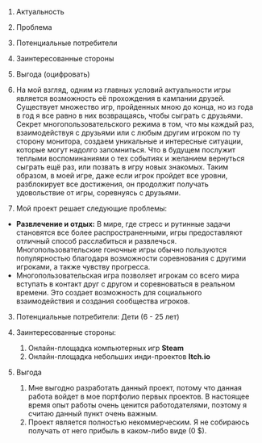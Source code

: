 1. Актуальность
2. Проблема
3. Потенциальные потребители
4. Заинтересованные стороны
5. Выгода (оцифровать)

1. На мой взгляд, одним из главных условий актуальности игры является возможность её прохождения в кампании друзей. Существует множество игр, пройденных мною до конца, но из года в год я все равно в них возвращаясь, чтобы сыграть с друзьями. 
   Секрет многопользовательского режима в том, что мы каждый раз, взаимодействуя с друзьями или с любым другим игроком по ту сторону монитора, создаем уникальные и интересные ситуации, которые могут надолго запомниться. Что в будущем послужит теплыми воспоминаниями о тех событиях и желанием вернуться сыграть ещё раз, или позвать в игру новых знакомых.
   Таким образом, в моей игре, даже если игрок пройдет все уровни, разблокирует все достижения, он продолжит получать удовольствие от игры, соревнуясь с друзьями.

2. Мой проект решает следующие проблемы:
- **Развлечение и отдых:** В мире, где стресс и рутинные задачи становятся все более распространенными, игры предоставляют отличный способ расслабиться и развлечься. Многопользовательские гоночные игры обычно пользуются популярностью благодаря возможности соревнования с другими игроками, а также чувству прогресса.
- Многопользовательская игра позволяет игрокам со всего мира вступать в контакт друг с другом и соревноваться в реальном времени. Это создает возможность для социального взаимодействия и создания сообщества игроков.

3. Потенциальные потребители:
		Дети (6 - 25 лет)
		
4. Заинтересованные стороны:
	1. Онлайн-площадка компьютерных игр **Steam**
	2. Онлайн-площадка небольших инди-проектов **Itch.io**

5. Выгода
	1. Мне выгодно разработать данный проект, потому что данная работа войдет в мое портфолио первых проектов. В настоящее время опыт работы очень ценится работодателями, поэтому я считаю данный пункт очень важным.
	2. Проект является полностью некоммерческим. Я не собираюсь получать от него прибыль в каком-либо виде (0 $).

